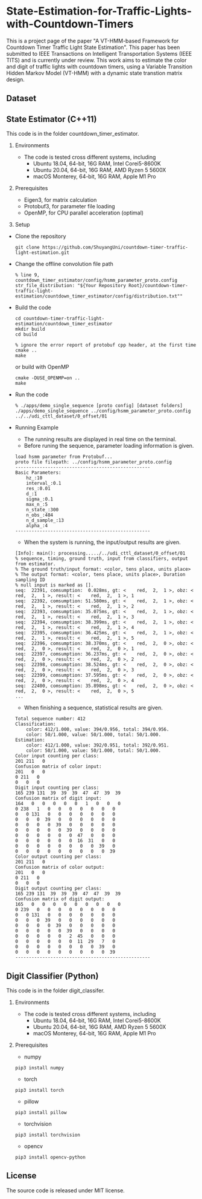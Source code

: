 # State-Estimation-for-Traffic-Lights-with-Countdown-Timers
This is a project page of the paper "A VT-HMM-based Framework for Countdown Timer Traffic Light State Estimation".
This paper has been submitted to IEEE Transactions on Intelligent Transportation Systems (IEEE TITS) and is currently under review.
This work aims to estimate the color and digit of traffic lights with countdown timers, using a Variable Transition Hidden Markov Model (VT-HMM) with a dynamic state transtion matrix design.

## Dataset


## State Estimator (C++11)
This code is in the folder countdown_timer_estimator.

1. Environments
    * The code is tested cross different systems, including 
        * Ubuntu 18.04, 64-bit, 16G RAM, Intel Corei5-8600K
        * Ubuntu 20.04, 64-bit, 16G RAM, AMD Ryzen 5 5600X
        * macOS Monterey, 64-bit, 16G RAM, Apple M1 Pro

2. Prerequisites
    * Eigen3, for matrix calculation
    * Protobuf3, for parameter file loading
    * OpenMP, for CPU parallel acceleration (optimal)

3. Setup
* Clone the repository
    ```
    git clone https://github.com/ShuyangUni/countdown-timer-traffic-light-estimation.git
    ```

* Change the offline convolution file path
    ```
    % line 9, countdown_timer_estimator/config/hsmm_parameter_proto.config
    str_file_distribution: "${Your Repository Root}/countdown-timer-traffic-light-estimation/countdown_timer_estimator/config/distribution.txt""
    ```

* Build the code
    ```
    cd countdown-timer-traffic-light-estimation/countdown_timer_estimator
    mkdir build
    cd build

    % ignore the error report of protobuf cpp header, at the first time
    cmake ..
    make
    ```
    or build with OpenMP
    ```
    cmake -DUSE_OPENMP=on ..
    make
    ```

* Run the code
    ```
    % ./apps/demo_single_sequence [proto config] [dataset folders]
    ./apps/demo_single_sequence ../config/hsmm_parameter_proto.config ../../udi_cttl_dataset/0_offset/01
    ```
* Running Example
    * The running results are displayed in real time on the terminal.
    * Before runing the sequence, parameter loading information is given.
    ```
    load hsmm parameter from Protobuf...
    proto file filepath: ../config/hsmm_parameter_proto.config
    --------------------------------------------------
    Basic Parameters:
        hz_:10
        interval_:0.1
        res_:0.01
        d_:1
        sigma_:0.1
        max_n_:5
        n_state_:300
        n_obs_:484
        n_d_sample_:13
        alpha_:4
    --------------------------------------------------
    ```
    * When the system is running, the input/output results are given.
    ```
    [Info]: main(): processing...../../udi_cttl_dataset/0_offset/01
    % sequence, timing, ground truth, input from classifiers, output from estimator.
    % The ground truth/input format: <color, tens place, units place>
    % The output format: <color, tens place, units place>, Duration sampling ID
    % null input is marked as [].
    seq:  22391, comsumption:  0.028ms, gt: <    red,  2,  1 >, obz: <    red,  2,  1 >, result: <    red,  2,  1 >, 1
    seq:  22392, comsumption: 51.580ms, gt: <    red,  2,  1 >, obz: <    red,  2,  1 >, result: <    red,  2,  1 >, 2
    seq:  22393, comsumption: 35.075ms, gt: <    red,  2,  1 >, obz: <    red,  2,  1 >, result: <    red,  2,  1 >, 3
    seq:  22394, comsumption: 38.399ms, gt: <    red,  2,  1 >, obz: <    red,  2,  1 >, result: <    red,  2,  1 >, 4
    seq:  22395, comsumption: 36.425ms, gt: <    red,  2,  1 >, obz: <    red,  2,  1 >, result: <    red,  2,  1 >, 5
    seq:  22396, comsumption: 38.370ms, gt: <    red,  2,  0 >, obz: <    red,  2,  0 >, result: <    red,  2,  0 >, 1
    seq:  22397, comsumption: 36.237ms, gt: <    red,  2,  0 >, obz: <    red,  2,  0 >, result: <    red,  2,  0 >, 2
    seq:  22398, comsumption: 38.524ms, gt: <    red,  2,  0 >, obz: <    red,  2,  0 >, result: <    red,  2,  0 >, 3
    seq:  22399, comsumption: 37.595ms, gt: <    red,  2,  0 >, obz: <    red,  2,  0 >, result: <    red,  2,  0 >, 4
    seq:  22400, comsumption: 35.898ms, gt: <    red,  2,  0 >, obz: <    red,  2,  0 >, result: <    red,  2,  0 >, 5
    ...
    ```
    * When finishing a sequence, statistical results are given.
    ```
    Total sequence number: 412
    Classification:
        color: 412/1.000, value: 394/0.956, total: 394/0.956.
        color: 50/1.000, value: 50/1.000, total: 50/1.000.
    Estimation:
        color: 412/1.000, value: 392/0.951, total: 392/0.951.
        color: 50/1.000, value: 50/1.000, total: 50/1.000.
    Color input counting per class:
    201 211   0
    Confusion matrix of color input:
    201   0   0
    0 211   0
    0   0   0
    Digit input counting per class:
    165 239 131  39  39  39  47  47  39  39
    Confusion matrix of digit input:
    164   0   0   0   0   0   1   0   0   0
    0 238   1   0   0   0   0   0   0   0
    0   0 131   0   0   0   0   0   0   0
    0   0   0  39   0   0   0   0   0   0
    0   0   0   0  39   0   0   0   0   0
    0   0   0   0   0  39   0   0   0   0
    0   0   0   0   0   0  47   0   0   0
    0   0   0   0   0   0  16  31   0   0
    0   0   0   0   0   0   0   0  39   0
    0   0   0   0   0   0   0   0   0  39
    Color output counting per class:
    201 211   0
    Confusion matrix of color output:
    201   0   0
    0 211   0
    0   0   0
    Digit output counting per class:
    165 239 131  39  39  39  47  47  39  39
    Confusion matrix of digit output:
    165   0   0   0   0   0   0   0   0   0
    0 239   0   0   0   0   0   0   0   0
    0   0 131   0   0   0   0   0   0   0
    0   0   0  39   0   0   0   0   0   0
    0   0   0   0  39   0   0   0   0   0
    0   0   0   0   0  39   0   0   0   0
    0   0   0   0   0   2  45   0   0   0
    0   0   0   0   0   0  11  29   7   0
    0   0   0   0   0   0   0   0  39   0
    0   0   0   0   0   0   0   0   0  39
    --------------------------------------------------
    ```

## Digit Classifier (Python)
This code is in the folder digit_classifer.

1. Environments
    * The code is tested cross different systems, including 
        * Ubuntu 18.04, 64-bit, 16G RAM, Intel Corei5-8600K
        * Ubuntu 20.04, 64-bit, 16G RAM, AMD Ryzen 5 5600X
        * macOS Monterey, 64-bit, 16G RAM, Apple M1 Pro

2. Prerequisites
    * numpy
    ```
    pip3 install numpy
    ```
    * torch
    ```
    pip3 install torch
    ```
    * pillow
    ```
    pip3 install pillow
    ```
    * torchvision
    ```
    pip3 install torchvision
    ```
    * opencv
    ```
    pip3 install opencv-python
    ```

## License
The source code is released under MIT license.

